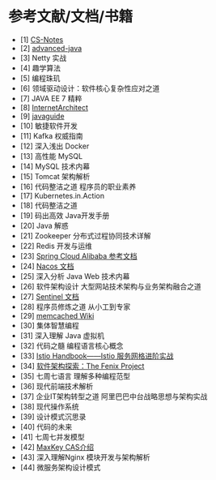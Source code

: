 # 参考文献/文档/书籍

- [1] [CS-Notes](https://cyc2018.github.io/CS-Notes/#/)
- [2] [advanced-java](https://doocs.gitee.io/advanced-java/#/)
- [3] Netty 实战
- [4] 趣学算法
- [5] 编程珠玑
- [6] 领域驱动设计：软件核心复杂性应对之道
- [7] JAVA EE 7 精粹
- [8] [InternetArchitect](https://github.com/bjmashibing/InternetArchitect)
- [9] [javaguide](https://snailclimb.gitee.io/javaguide/#/)
- [10] 敏捷软件开发
- [11] Kafka 权威指南
- [12] 深入浅出 Docker
- [13] 高性能 MySQL
- [14] MySQL 技术内幕
- [15] Tomcat 架构解析
- [16] 代码整洁之道 程序员的职业素养
- [17] Kubernetes.in.Action
- [18] 代码整洁之道
- [19] 码出高效 Java开发手册
- [20] Java 解惑
- [21] Zookeeper 分布式过程协同技术详解
- [22] Redis 开发与运维
- [23] [Spring Cloud Alibaba 参考文档](https://spring-cloud-alibaba-group.github.io/github-pages/hoxton/zh-cn/index.html)
- [24] [Nacos 文档](https://nacos.io/zh-cn/docs)
- [25] 深入分析 Java Web 技术内幕
- [26] 软件架构设计 大型网站技术架构与业务架构融合之道
- [27] [Sentinel 文档](https://sentinelguard.io/zh-cn/docs/introduction.html)
- [28] 程序员修炼之道 从小工到专家
- [29] [memcached Wiki](https://github.com/memcached/memcached/wiki)
- [30] 集体智慧编程
- [31] 深入理解 Java 虚拟机
- [32] 代码之髓 编程语言核心概念
- [33] [Istio Handbook——Istio 服务网格进阶实战](https://www.servicemesher.com/istio-handbook/)
- [34] [软件架构探索：The Fenix Project](https://icyfenix.cn/)
- [35] 七周七语言 理解多种编程范型
- [36] 现代前端技术解析
- [37] 企业IT架构转型之道 阿里巴巴中台战略思想与架构实战
- [38] 现代操作系统
- [39] 设计模式沉思录
- [40] 代码的未来
- [41] 七周七并发模型
- [42] [MaxKey CAS介绍](https://maxkey.top/zh/college/protocols/cas.html)
- [43] 深入理解Nginx 模块开发与架构解析
- [44] 微服务架构设计模式
